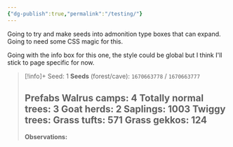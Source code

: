 ```yaml
---
{"dg-publish":true,"permalink":"/testing/"}
---
```


Going to try and make seeds into admonition type boxes that can expand. Going to need some CSS magic for this.

Going with the info box for this one, the style could be global but I think I'll stick to page specific for now.

>[!info]+ Seed: 1
>**Seeds** (forest/cave): `1670663778` / `1670663777`
>
>**Prefabs**
> Walrus camps: 4
> Totally normal trees: 3
> Goat herds: 2
> Saplings: 1003
> Twiggy trees:
> Grass tufts: 571
> Grass gekkos: 124
> ---
> **Observations:**